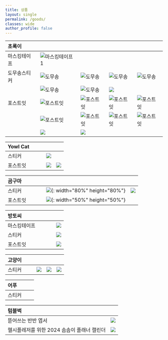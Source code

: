 ```yaml
---
title: 상품
layout: single
permalink: /goods/
classes: wide
author_profile: false
---
```


|**초록이**|||||
|:-|:-|:-|:-|:-|
|마스킹테이프|![마스킹테이프1](/assets/images/초록이/마스킹테이프/1.jpg "초록이 마스킹테이프1")||||
|도무송스티커|![도무송](/assets/images/초록이/도무송/1.jpg "초록이 도무송")|![도무송](/assets/images/초록이/도무송/2.jpg "초록이 도무송")|![도무송](/assets/images/초록이/도무송/3.jpg "초록이 도무송")|![도무송](/assets/images/초록이/도무송/4.jpg "초록이 도무송")|
||![도무송](/assets/images/초록이/도무송/5.jpg "초록이 도무송")|![도무송](/assets/images/초록이/도무송/6.jpg "초록이 도무송")|![](/assets/images/초록이/도무송/7.jpg)||
|포스트잇|![포스트잇](/assets/images/초록이/포스트잇/1.jpg "초록이 포스트잇")|![포스트잇](/assets/images/초록이/포스트잇/2.jpg "초록이 포스트잇")|![포스트잇](/assets/images/초록이/포스트잇/3.jpg "초록이 포스트잇")|![포스트잇](/assets/images/초록이/포스트잇/4.jpg "초록이 포스트잇")|
||![포스트잇](/assets/images/초록이/포스트잇/5.jpg "초록이 포스트잇")|![포스트잇](/assets/images/초록이/포스트잇/6.jpg "초록이 포스트잇")|![포스트잇](/assets/images/초록이/포스트잇/7.jpg "초록이 포스트잇")|![포스트잇](/assets/images/초록이/포스트잇/8.jpg "초록이 포스트잇")|
|　　　|![](/assets/images/초록이/포스트잇/9.jpg)|![](/assets/images/초록이/포스트잇/10.jpg)|||


|**Yowl Cat**|||
|:-|:-|:-|
|스티커|![](/assets/images/yowl_cat/스티커/1.jpg)||
|포스트잇　　　|![](/assets/images/yowl_cat/포스트잇/1.jpg)|![](/assets/images/yowl_cat/포스트잇/2.jpg)|


|**곰구마**|||
|:-|:-|:-|
|스티커|![](/assets/images/곰구마/스티커/1.png){: width="80%" height="80%"}|![](/assets/images/곰구마/스티커/2.jpg)|
|포스트잇　　　|![](/assets/images/곰구마/포스트잇/1.jpg){: width="50%" height="50%"}||

|**방토씨**||
|:-|:-|
|마스킹테이프|![](/assets/images/방토씨/마스킹테이프/1.jpg)|
|스티커|![](/assets/images/방토씨/스티커/1.jpg)|
|포스트잇　　　　　|![](/assets/images/방토씨/포스트잇/1.jpg)||

|**고양이**||||
|:-|:-|:-|:-|
|스티커　　|![](/assets/images/고양이/스티커/1.jpg)|![](/assets/images/고양이/스티커/2.jpg)|![](/assets/images/고양이/스티커/3.jpg)|

|**어푸**|
|:-|
|스티커　　|![](/assets/images/어푸/스티커/1.jpg)|

|**텀블벅**||
|:-|:-|
|뜯어쓰는 반반 엽서|![](/assets/images/텀블벅/엽서1.png)|
|헬시플레저를 위한 2024 솜솜이 플래너 캘린더|![](/assets/images/텀블벅/캘린더1.jpg)|
